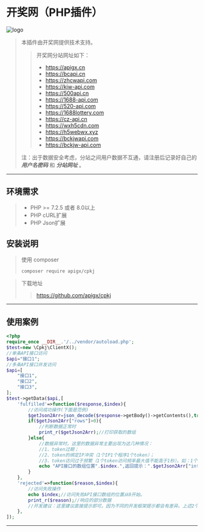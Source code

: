 开奖网（PHP插件）
===============
![logo](http://updata.yxfwkj.com/44/9bfaea81ad9c6102a0e25c746039ee.png)
> 本插件由开奖网提供技术支持。
> 
> > 开奖网分站网址如下：
> > * https://apigx.cn
> > * https://bcapi.cn
> > * https://zhcwapi.com
> > * https://kjw-api.com
> > * https://500api.cn
> > * https://1688-api.com
> > * https://520-api.com
> > * https://1688lottery.com
> > * https://cz-api.cn
> > * https://wxh5cdn.com
> > * https://h5webwx.xyz
> > * https://bckjwapi.com
> > * https://bckjw-api.com
> 
> 注：出于数据安全考虑，分站之间用户数据不互通，请注册后记录好自己的 **_用户名密码_** 和 **_分站网址_** 。

---
## 环境需求
> * PHP >= 7.2.5 或者 8.0以上
> * PHP cURL扩展
> * PHP Json扩展
## 安装说明

> 使用 composer
> ```bash
> composer require apigx/cpkj
> ```

> 下载地址
> > https://github.com/apigx/cpkj

---

## 使用案例

```php
<?php
require_once __DIR__.'/../vendor/autoload.php';
$test=new \Cpkj\ClientX();
//单条API接口访问
$api="接口1";
//多条API接口并发访问
$api=[
    "接口1",
    "接口2",
    "接口3",
];
$test->getData($api,[
    'fulfilled'=>function($response,$index){
        //访问成功操作(下面是范例)
        $getJson2Arr=json_decode($response->getBody()->getContents(),true);//把JSON数据处理为数组
        if($getJson2Arr["rows"]>0){
            //判断数据正常时
            print_r($getJson2Arr);//打印获取的数组
        }else{
            //数据异常时。这里的数据异常主要出现为这几种情况：
            //1、token过期；
            //2、token的绑定IP冲突（1个IP1个程序1个token）；
            //3、token访问过于频繁（1个token访问频率最大值不能高于1秒）。如：1个token1秒访问5次，是不允许的行为，严重还会被防火墙误判为CC攻击。
            echo "API接口的数组位置".$index.",返回提示：".$getJson2Arr["info"];//输出提示语
        }
    },
    'rejected'=>function($reason,$index){
        //访问失败操作
        echo $index;//访问失败API接口数组的位置从0开始。
        print_r($reason);//响应的部分数据
        //开发建议：这里建议直接提示即可。因为不同的开发框架提示都会有差异。上述2个数据不一定存在。
    },
]);
```

---
